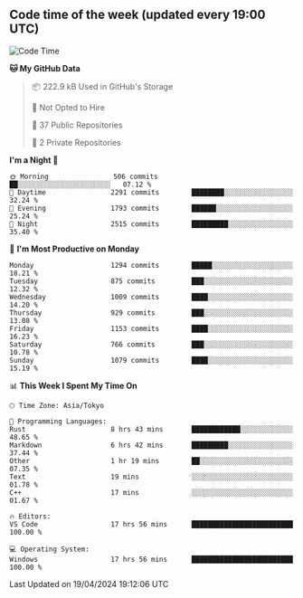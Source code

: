 ## Code time of the week (updated every 19:00 UTC)

<!--START_SECTION:waka-->
![Code Time](http://img.shields.io/badge/Code%20Time-2%2C973%20hrs%2038%20mins-blue)

**🐱 My GitHub Data** 

> 📦 222.9 kB Used in GitHub's Storage 
 > 
> 🚫 Not Opted to Hire
 > 
> 📜 37 Public Repositories 
 > 
> 🔑 2 Private Repositories 
 > 
**I'm a Night 🦉** 

```text
🌞 Morning                506 commits         ██░░░░░░░░░░░░░░░░░░░░░░░   07.12 % 
🌆 Daytime                2291 commits        ████████░░░░░░░░░░░░░░░░░   32.24 % 
🌃 Evening                1793 commits        ██████░░░░░░░░░░░░░░░░░░░   25.24 % 
🌙 Night                  2515 commits        █████████░░░░░░░░░░░░░░░░   35.40 % 
```
📅 **I'm Most Productive on Monday** 

```text
Monday                   1294 commits        █████░░░░░░░░░░░░░░░░░░░░   18.21 % 
Tuesday                  875 commits         ███░░░░░░░░░░░░░░░░░░░░░░   12.32 % 
Wednesday                1009 commits        ████░░░░░░░░░░░░░░░░░░░░░   14.20 % 
Thursday                 929 commits         ███░░░░░░░░░░░░░░░░░░░░░░   13.08 % 
Friday                   1153 commits        ████░░░░░░░░░░░░░░░░░░░░░   16.23 % 
Saturday                 766 commits         ███░░░░░░░░░░░░░░░░░░░░░░   10.78 % 
Sunday                   1079 commits        ████░░░░░░░░░░░░░░░░░░░░░   15.19 % 
```


📊 **This Week I Spent My Time On** 

```text
🕑︎ Time Zone: Asia/Tokyo

💬 Programming Languages: 
Rust                     8 hrs 43 mins       ████████████░░░░░░░░░░░░░   48.65 % 
Markdown                 6 hrs 42 mins       █████████░░░░░░░░░░░░░░░░   37.44 % 
Other                    1 hr 19 mins        ██░░░░░░░░░░░░░░░░░░░░░░░   07.35 % 
Text                     19 mins             ░░░░░░░░░░░░░░░░░░░░░░░░░   01.78 % 
C++                      17 mins             ░░░░░░░░░░░░░░░░░░░░░░░░░   01.67 % 

🔥 Editors: 
VS Code                  17 hrs 56 mins      █████████████████████████   100.00 % 

💻 Operating System: 
Windows                  17 hrs 56 mins      █████████████████████████   100.00 % 
```


 Last Updated on 19/04/2024 19:12:06 UTC
<!--END_SECTION:waka-->